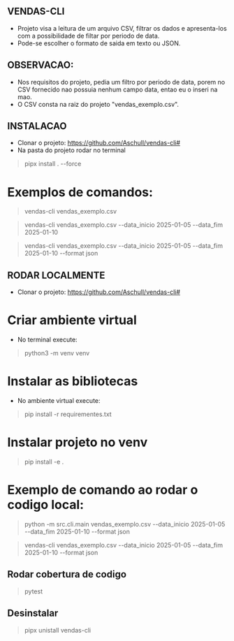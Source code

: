 ## VENDAS-CLI
 - Projeto visa a leitura de um arquivo CSV, filtrar os dados e apresenta-los com a possibilidade de filtar por periodo de data.
 - Pode-se escolher o formato de saida em texto ou JSON.

## OBSERVACAO:
 - Nos requisitos do projeto, pedia um filtro por periodo de data, porem no CSV fornecido nao possuia nenhum campo data, entao eu o inseri na mao.
 - O CSV consta na raiz do projeto "vendas_exemplo.csv".


## INSTALACAO
 - Clonar o projeto: https://github.com/Aschull/vendas-cli#
 - Na pasta do projeto rodar no terminal
 > pipx install . --force

# Exemplos de comandos:
 > vendas-cli vendas_exemplo.csv 

 > vendas-cli vendas_exemplo.csv --data_inicio 2025-01-05 --data_fim 2025-01-10

 > vendas-cli vendas_exemplo.csv --data_inicio 2025-01-05 --data_fim 2025-01-10 --format json

## RODAR LOCALMENTE
  - Clonar o projeto: https://github.com/Aschull/vendas-cli#


# Criar ambiente virtual
 - No terminal execute:
 > python3 -m venv venv


# Instalar as bibliotecas
 - No ambiente virtual execute:
 > pip install -r requirementes.txt

# Instalar projeto no venv
 > pip install -e .

# Exemplo de comando ao rodar o codigo local:
 > python -m src.cli.main vendas_exemplo.csv --data_inicio 2025-01-05 --data_fim 2025-01-10 --format json

 > vendas-cli vendas_exemplo.csv --data_inicio 2025-01-05 --data_fim 2025-01-10 --format json


## Rodar cobertura de codigo
 > pytest

## Desinstalar
 > pipx unistall vendas-cli
